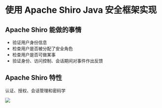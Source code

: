 
# 使用 Apache Shiro Java 安全框架实现

## Apache Shiro 能做的事情

* 验证用户身份信息
* 检查用户是否被分配了安全角色
* 检查用户是否可做某事
* 验证身份、访问控制、会话期间对事件作出反馈

## Apache Shiro 特性

认证、授权、会话管理和密码学

![](http://shiro.apache.org/assets/images/ShiroFeatures.png)
